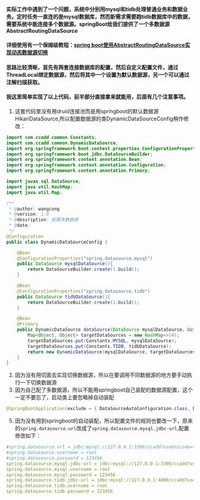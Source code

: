 #### 实际工作中遇到了一个问题，系统中分别用mysql和tidb处理普通业务和数据业务。定时任务一直连的是mysql数据库，然而新需求需要跑tidb数据库中的数据，需要系统中能连接多个数据源。springBoot给我们提供了一个多数据源AbstractRoutingDataSource

#### 详细使用有一个保姆级教程：[spring boot使用AbstractRoutingDataSource实现动态数据源切换](https://blog.csdn.net/qq_37502106/article/details/91044952)

#### 思路比较清晰，首先有两套连接数据库的配置，然后自定义配置文件，通过ThreadLocal绑定数据源，然后将其中一个设置为默认数据源，另一个可以通过注解扫描获取。

#### 我这里简单实现了以上代码，前半部分直接拿来就能用，后面有几个注意事项。
1. 这套代码里没有用druid连接池而是用springboot的默认数据源HikariDataSource,所以配置数据源的类DynamicDataSourceConfig稍作修改：
```java
import com.ccadd.common.Constants;
import com.ccadd.common.DynamicDataSource;
import org.springframework.boot.context.properties.ConfigurationProperties;
import org.springframework.boot.jdbc.DataSourceBuilder;
import org.springframework.context.annotation.Bean;
import org.springframework.context.annotation.Configuration;
import org.springframework.context.annotation.Primary;

import javax.sql.DataSource;
import java.util.HashMap;
import java.util.Map;

/**
 * @author: wangcong
 * @version: 1.0
 * @description: 配置多数据源
 * @date:
 */
@Configuration
public class DynamicDataSourceConfig {

    @Bean
    @ConfigurationProperties("spring.datasource.mysql")
    public DataSource mysqlDataSource(){
        return DataSourceBuilder.create().build();
    }

    @Bean
    @ConfigurationProperties("spring.datasource.tidb")
    public DataSource tidbDataSource(){
        return DataSourceBuilder.create().build();
    }

    @Bean
    @Primary
    public DynamicDataSource dataSource(DataSource mysqlDataSource, DataSource tidbDataSource) {
        Map<Object, Object> targetDataSources = new HashMap<>(4);
        targetDataSources.put(Constants.MYSQL, mysqlDataSource);
        targetDataSources.put(Constants.TIDB, tidbDataSource);
        return new DynamicDataSource(mysqlDataSource, targetDataSources);
    }
}
```
2. 因为没有用切面去实现切换数据源，所以在要调用不同数据源的地方要手动执行一下切换数据源
3. 因为自己配了多数据源，所以不能用springboot自己装配的数据源配置，这个一定不要忘了，启动类上要忽略掉自动装配
```java
@SpringBootApplication(exclude = { DataSourceAutoConfiguration.class, DataSourceTransactionManagerAutoConfiguration.class})
```
5. 因为没有用到springboot的自动装配，所以配置文件的规则也要改一下，原来的`spring.datasource.url`改成了`spring.datasource.mysql.jdbc-url`,配置修改如下：
```yaml
#spring.datasource.url = jdbc:mysql://127.0.0.1:3306/ccadd?useUnicode=true&characterEncoding=utf8&useSSL=false
#spring.datasource.username = root
#spring.datasource.password = 123456
spring.datasource.mysql.jdbc-url = jdbc:mysql://127.0.0.1:3306/ccadd?useUnicode=true&characterEncoding=utf8&useSSL=false
spring.datasource.mysql.username = root
spring.datasource.mysql.password = 123456
spring.datasource.tidb.jdbc-url = jdbc:mysql://127.0.0.1:4000/ccadd?useUnicode=true&characterEncoding=utf8&useSSL=false
spring.datasource.tidb.username = root
spring.datasource.tidb.password = 123456
```
